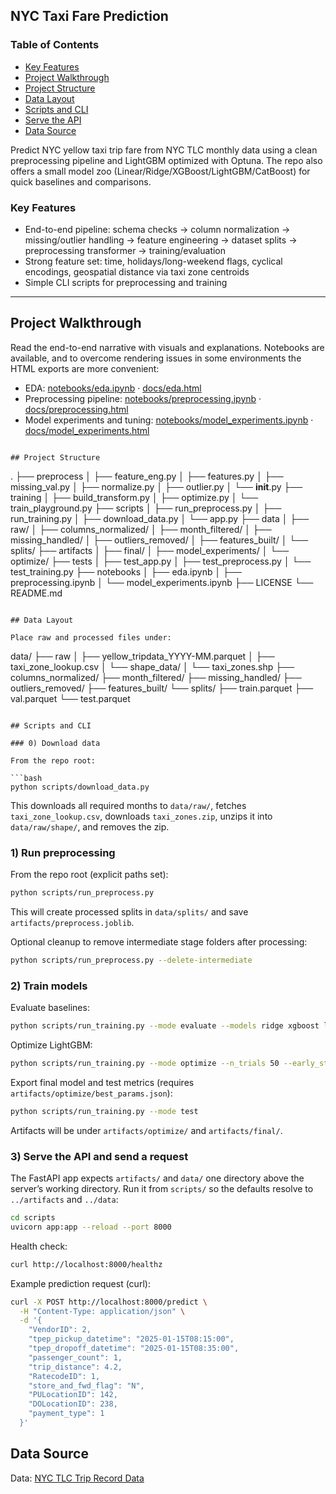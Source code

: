 ## NYC Taxi Fare Prediction
### Table of Contents
- [Key Features](#key-features)
- [Project Walkthrough](#project-walkthrough)
- [Project Structure](#project-structure)
- [Data Layout](#data-layout)
- [Scripts and CLI](#scripts-and-cli)
- [Serve the API](#serve-the-api-and-send-a-request)
- [Data Source](#data-source)

 Predict NYC yellow taxi trip fare from NYC TLC monthly data using a clean preprocessing pipeline and LightGBM optimized with Optuna. The repo also offers a small model zoo (Linear/Ridge/XGBoost/LightGBM/CatBoost) for quick baselines and comparisons.

### Key Features
- End-to-end pipeline: schema checks → column normalization → missing/outlier handling → feature engineering → dataset splits → preprocessing transformer → training/evaluation
- Strong feature set: time, holidays/long-weekend flags, cyclical encodings, geospatial distance via taxi zone centroids
- Simple CLI scripts for preprocessing and training

---
## Project Walkthrough

Read the end-to-end narrative with visuals and explanations. Notebooks are available, and to overcome rendering issues in some environments the HTML exports are more convenient:

- EDA: [notebooks/eda.ipynb](notebooks/eda.ipynb) · [docs/eda.html](docs/eda.html)
- Preprocessing pipeline: [notebooks/preprocessing.ipynb](notebooks/preprocessing.ipynb) · [docs/preprocessing.html](docs/preprocessing.html)
- Model experiments and tuning: [notebooks/model_experiments.ipynb](notebooks/model_experiments.ipynb) · [docs/model_experiments.html](docs/model_experiments.html)

```

## Project Structure

```
.
├── preprocess
│   ├── feature_eng.py
│   ├── features.py
│   ├── missing_val.py
│   ├── normalize.py
│   ├── outlier.py
│   └── __init__.py
├── training
│   ├── build_transform.py
│   ├── optimize.py
│   └── train_playground.py
├── scripts
│   ├── run_preprocess.py
│   ├── run_training.py
│   ├── download_data.py
│   └── app.py
├── data
│   ├── raw/
│   ├── columns_normalized/
│   ├── month_filtered/
│   ├── missing_handled/
│   ├── outliers_removed/
│   ├── features_built/
│   └── splits/
├── artifacts
│   ├── final/
│   ├── model_experiments/
│   └── optimize/
├── tests
│   ├── test_app.py
│   ├── test_preprocess.py
│   └── test_training.py
├── notebooks
│   ├── eda.ipynb
│   ├── preprocessing.ipynb
│   └── model_experiments.ipynb
├── LICENSE
└── README.md
```

## Data Layout

Place raw and processed files under:

```
data/
├── raw
│   ├── yellow_tripdata_YYYY-MM.parquet
│   ├── taxi_zone_lookup.csv
│   └── shape_data/
│       └── taxi_zones.shp
├── columns_normalized/
├── month_filtered/
├── missing_handled/
├── outliers_removed/
├── features_built/
└── splits/
    ├── train.parquet
    ├── val.parquet
    └── test.parquet
```

## Scripts and CLI

### 0) Download data

From the repo root:

```bash
python scripts/download_data.py  
```

This downloads all required months to `data/raw/`, fetches `taxi_zone_lookup.csv`, downloads `taxi_zones.zip`, unzips it into `data/raw/shape/`, and removes the zip.

### 1) Run preprocessing

From the repo root (explicit paths set):

```bash
python scripts/run_preprocess.py
```

This will create processed splits in `data/splits/` and save `artifacts/preprocess.joblib`.

Optional cleanup to remove intermediate stage folders after processing:

```bash
python scripts/run_preprocess.py --delete-intermediate
```

### 2) Train models

Evaluate baselines:

```bash
python scripts/run_training.py --mode evaluate --models ridge xgboost lightgbm catboost
```

Optimize LightGBM:

```bash
python scripts/run_training.py --mode optimize --n_trials 50 --early_stopping_rounds 200
```

Export final model and test metrics (requires `artifacts/optimize/best_params.json`):

```bash
python scripts/run_training.py --mode test
```

Artifacts will be under `artifacts/optimize/` and `artifacts/final/`.

### 3) Serve the API and send a request

The FastAPI app expects `artifacts/` and `data/` one directory above the server’s working directory. Run it from `scripts/` so the defaults resolve to `../artifacts` and `../data`:

```bash
cd scripts
uvicorn app:app --reload --port 8000
```

Health check:

```bash
curl http://localhost:8000/healthz
```

Example prediction request (curl):

```bash
curl -X POST http://localhost:8000/predict \
  -H "Content-Type: application/json" \
  -d '{
    "VendorID": 2,
    "tpep_pickup_datetime": "2025-01-15T08:15:00",
    "tpep_dropoff_datetime": "2025-01-15T08:35:00",
    "passenger_count": 1,
    "trip_distance": 4.2,
    "RatecodeID": 1,
    "store_and_fwd_flag": "N",
    "PULocationID": 142,
    "DOLocationID": 238,
    "payment_type": 1
  }'
```

## Data Source
Data: [NYC TLC Trip Record Data](https://www.nyc.gov/site/tlc/about/tlc-trip-record-data.page)
